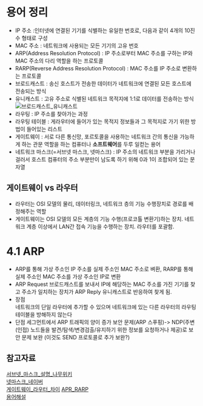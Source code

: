 # 용어 정리
- IP 주소 :인터넷에 연결된 기기를 식별하는 유일한 번호로, 다음과 같이 4개의 10진수 형태로 구성
- MAC 주소 : 네트워크에 사용되는 모든 기기의 고유 번호
- ARP(Address Resolution Protocol) : IP 주소로부터 MAC 주소를 구하는 IP와 MAC 주소의 다리 역할을 하는 프로토콜
- RARP(Reverse Address Resolution Protocol) : MAC 주소를 IP 주소로 변환하는 프로토콜
- 브로드캐스트 : 송신 호스트가 전송한 데이터가 네트워크에 연결된 모든 호스트에 전송되는 방식
- 유니캐스트 : 고유 주소로 식별된 네트워크 목적지에 1:1로 데이터를 전송하는 방식
![브로드캐스트_유니캐스트](https://user-images.githubusercontent.com/90097723/193454554-ddd8c322-7d21-446d-8a1e-e31ed2b62720.png)
- 라우팅 : IP 주소를 찾아가는 과정
- 라우팅 테이블 : 게라우터에 들어가 있는 목적지 정보들과 그 목적지로 가기 위한 방법이 들어있는 리스트
- 게이트웨이 : 서로 다른 통신망, 포르토콜을 사용하는 네트워크 간의 통신을 가능하게 하는 관문 역할을 하는 컴퓨터나 **소프트웨어**를 두루 일컫는 용어
- 네트워크 마스크(=서브넷 마스크, 넷마스크) : IP 주소의 네트워크 부분을 가리거나 걸러서 호스트 컴퓨터의 주소 부분만이 남도록 하기 위해 0과 1이 조합되어 있는 문자열  

## 게이트웨이 vs 라우터
- 라우터는 OSI 모델의 물리, 데이터링크, 네트워크 층의 기능 수행장치로 경로를 배정해주는 역할
- 게이트웨이는 OSI 모델의 모든 계층의 기능 수행(프로코톨 변환기)하는 장치. 네트워크 계층 이상에서 LAN간 접속 기능을 수행하는 장치. 라우터를 포괄함.

# 4.1 ARP
- ARP를 통해 가상 주소인 IP 주소를 실제 주소인 MAC 주소로 벼환, RARP를 통해 실제 주소인 MAC 주소를 가상 주소인 IP로 변환
- ARP Request 브로드캐스트를 보내서 IP에 해당하는 MAC 주소를 가진 기기를 찾고 주소가 일치하는 장치가 ARP Reply 유니캐스트로 반응하여 찾게 됨.
- 장점  
  네트워크의 단일 라우터에 추가할 수 있으며 네트워크에 있는 다른 라우터의 라우팅 테이블을 방해하지 않는다
- 단점
  세그먼트에서 ARP 트래픽의 양이 증가
  보안 문제(ARP 스푸핑)-> NDP(주변(인접) 노드들을 발견/탐색/변경검출/유지하기 위한 정보를 요청하거나 제공)로 보안 문제 보완 (이것도 SEND 프로토콜로 추가 보완?)

## 참고자료
[서브넷_마스크_설명_나무위키](https://namu.wiki/w/%EC%84%9C%EB%B8%8C%EB%84%B7%20%EB%A7%88%EC%8A%A4%ED%81%AC)  
[넷마스크_네이버](https://terms.naver.com/entry.naver?docId=830487&cid=42344&categoryId=42344)  
[게이트웨이_라우터_차이](https://puzzle-puzzle.tistory.com/entry/%EB%84%A4%ED%8A%B8%EC%9B%8C%ED%81%AC-%EC%9A%A9%EC%96%B4-%EA%B2%8C%EC%9D%B4%ED%8A%B8%EC%9B%A8%EC%9D%B4-Gateway-%EA%B2%8C%EC%9D%B4%ED%8A%B8%EC%9B%A8%EC%9D%B4%EC%99%80-%EB%9D%BC%EC%9A%B0%ED%84%B0-%EC%B0%A8%EC%9D%B4%EC%A0%90)
[APR_RARP](https://luckyking.tistory.com/entry/ARPRARP-%ED%94%84%EB%A1%9C%ED%86%A0%EC%BD%9CTCPIP-%EC%9D%B8%ED%84%B0%EB%84%B7-%EA%B3%84%EC%B8%B5)  
[용어해설](http://www.ktword.co.kr/test/view/view.php?no=2954)
